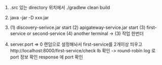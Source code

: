 1. .src 있는 directory 위치에서 ./gradlew clean build
2. java -jar -D xxx.jar
3. (1) discovery-serivce.jar start
   (2) apigateway-service.jar start
   (3) first-service or second-service
   (4) another terminal -> (3) 작업 한번더 

4. server.port => 0 랜덤으로 설정해놔서 first-service를 2개이상 띄우고 http://localhost:8000/first-service/check  lb 확인 -> round-robin
   log 로 port 정보 확인 response 에 port 확인
